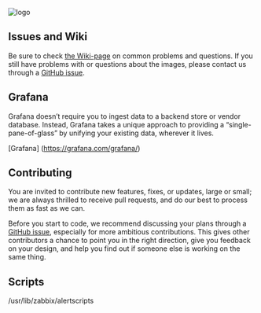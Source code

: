 ![logo](https://assets.zabbix.com/img/logo/zabbix_logo_500x131.png)

## Issues and Wiki

Be sure to check [the Wiki-page](https://github.com/zabbix/zabbix-docker/wiki) on common problems and questions. If you still have problems with or questions about the images, please contact us through a [GitHub issue](https://github.com/zabbix/zabbix-docker/issues).

## Grafana 
Grafana doesn’t require you to ingest data to a backend store or vendor database. Instead, Grafana takes a unique approach to providing a “single-pane-of-glass” by unifying your existing data, wherever it lives.

[Grafana] (https://grafana.com/grafana/)

## Contributing

You are invited to contribute new features, fixes, or updates, large or small; we are always thrilled to receive pull requests, and do our best to process them as fast as we can.

Before you start to code, we recommend discussing your plans through a [GitHub issue](https://github.com/zabbix/zabbix-docker/issues), especially for more ambitious contributions. This gives other contributors a chance to point you in the right direction, give you feedback on your design, and help you find out if someone else is working on the same thing.

## Scripts 
/usr/lib/zabbix/alertscripts
